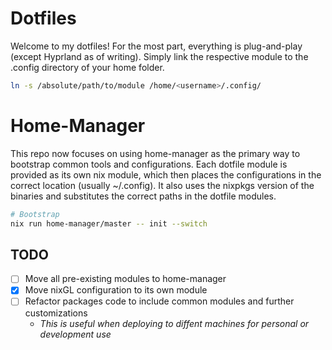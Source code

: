 # Dotfiles

Welcome to my dotfiles! For the most part, everything is plug-and-play (except Hyprland as of writing). Simply link the respective module to the .config directory of your home folder.

```sh
ln -s /absolute/path/to/module /home/<username>/.config/
```

# Home-Manager

This repo now focuses on using home-manager as the primary way to bootstrap common tools and configurations. Each dotfile module is provided as its own nix module, which then places the configurations in the correct location (usually ~/.config). It also uses the nixpkgs version of the binaries and substitutes the correct paths in the dotfile modules.

```sh
# Bootstrap
nix run home-manager/master -- init --switch
```

## TODO

- [ ] Move all pre-existing modules to home-manager
- [x] Move nixGL configuration to its own module
- [ ] Refactor packages code to include common modules and further customizations
    - *This is useful when deploying to diffent machines for personal or development use*

